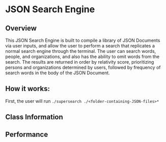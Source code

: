 # JSON Search Engine
## Overview
This JSON Search Engine is built to compile a library of JSON Documents via user inputs, and allow the user to perform a search that replicates a normal search engine through the terminal. The user can search words, people, and organizations, and also has the ability to omit words from the search. The results are returned in order by relativity score, prioritizing persons and organizations determined by users, followed by frequency of search words in the body of the JSON Document.

## How it works:
First, the user will run `./supersearch ./<folder-containing-JSON-files>*`


## Class Information

## Performance
#

